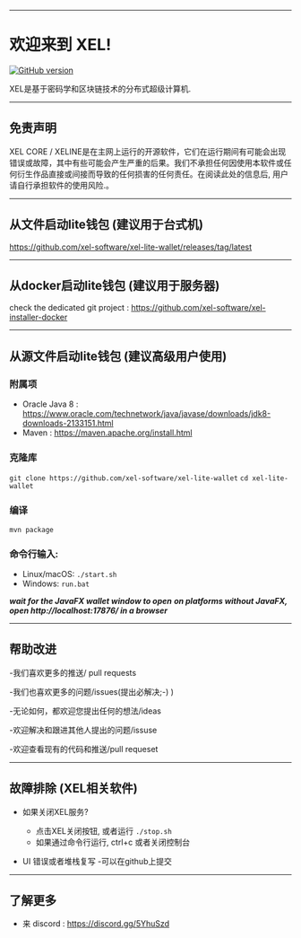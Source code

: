 ----
# 欢迎来到 XEL!

[![GitHub version](https://badge.fury.io/gh/xel-software%2Fxel-computation-wallet.svg)](https://badge.fury.io/gh/xel-software%2Fxel-computation-wallet)

XEL是基于密码学和区块链技术的分布式超级计算机.

----
## 免责声明

XEL CORE / XELINE是在主网上运行的开源软件，它们在运行期间有可能会出现错误或故障，其中有些可能会产生严重的后果。我们不承担任何因使用本软件或任何衍生作品直接或间接而导致的任何损害的任何责任。在阅读此处的信息后, 用户请自行承担软件的使用风险.。

----
## 从文件启动lite钱包 (建议用于台式机)

https://github.com/xel-software/xel-lite-wallet/releases/tag/latest

----
## 从docker启动lite钱包 (建议用于服务器)

check the dedicated git project : https://github.com/xel-software/xel-installer-docker

----
## 从源文件启动lite钱包 (建议高级用户使用)

### 附属项
  - Oracle Java 8 : https://www.oracle.com/technetwork/java/javase/downloads/jdk8-downloads-2133151.html
  - Maven : https://maven.apache.org/install.html

### 克隆库

`git clone https://github.com/xel-software/xel-lite-wallet`
`cd xel-lite-wallet`

### 编译

`mvn package`

### 命令行输入:
  - Linux/macOS: `./start.sh`
  - Windows: `run.bat`

***wait for the JavaFX wallet window to open***
***on platforms without JavaFX, open http://localhost:17876/ in a browser***



----
## 帮助改进

-我们喜欢更多的推送/ pull requests

-我们也喜欢更多的问题/issues(提出必解决;-) )

-无论如何，都欢迎您提出任何的想法/ideas

-欢迎解决和跟进其他人提出的问题/issuse

-欢迎查看现有的代码和推送/pull requeset

----
## 故障排除 (XEL相关软件)

  - 如果关闭XEL服务?
    - 点击XEL关闭按钮, 或者运行 `./stop.sh`
    - 如果通过命令行运行, ctrl+c 或者关闭控制台

  - UI 错误或者堆栈复写 
    -可以在github上提交

----
## 了解更多

  - 来 discord : https://discord.gg/5YhuSzd
